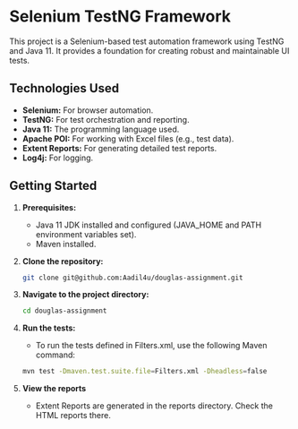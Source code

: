 # Selenium TestNG Framework

This project is a Selenium-based test automation framework using TestNG and Java 11.  It provides a foundation for creating robust and maintainable UI tests.

## Technologies Used

* **Selenium:** For browser automation.
* **TestNG:** For test orchestration and reporting.
* **Java 11:** The programming language used.
* **Apache POI:** For working with Excel files (e.g., test data).
* **Extent Reports:** For generating detailed test reports.
* **Log4j:** For logging.

## Getting Started

1. **Prerequisites:**

    * Java 11 JDK installed and configured (JAVA_HOME and PATH environment variables set).
    * Maven installed.

2. **Clone the repository:**

   ```bash
   git clone git@github.com:Aadil4u/douglas-assignment.git

3. **Navigate to the project directory:**

    ```bash
   cd douglas-assignment
   
4. **Run the tests:**
   * To run the tests defined in Filters.xml, use the following Maven command:
    ```bash
   mvn test -Dmaven.test.suite.file=Filters.xml -Dheadless=false
5. **View the reports**
   * Extent Reports are generated in the reports directory. Check the HTML reports there.